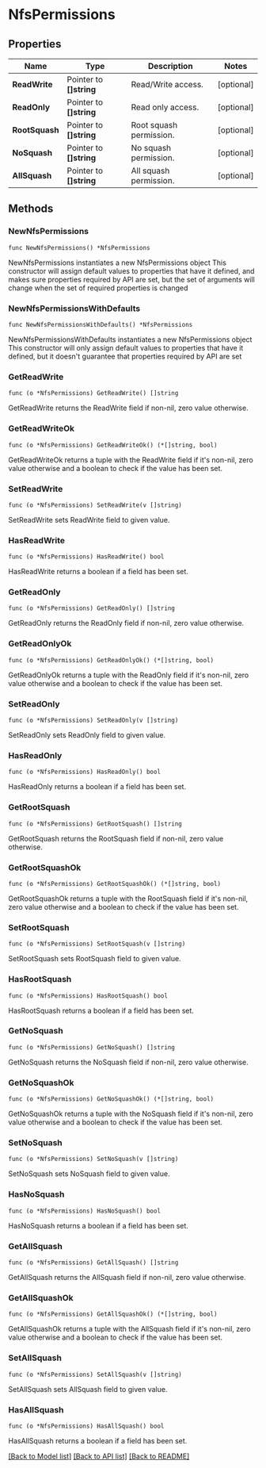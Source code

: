 # NfsPermissions

## Properties

Name | Type | Description | Notes
------------ | ------------- | ------------- | -------------
**ReadWrite** | Pointer to **[]string** | Read/Write access. | [optional] 
**ReadOnly** | Pointer to **[]string** | Read only access. | [optional] 
**RootSquash** | Pointer to **[]string** | Root squash permission. | [optional] 
**NoSquash** | Pointer to **[]string** | No squash permission. | [optional] 
**AllSquash** | Pointer to **[]string** | All squash permission. | [optional] 

## Methods

### NewNfsPermissions

`func NewNfsPermissions() *NfsPermissions`

NewNfsPermissions instantiates a new NfsPermissions object
This constructor will assign default values to properties that have it defined,
and makes sure properties required by API are set, but the set of arguments
will change when the set of required properties is changed

### NewNfsPermissionsWithDefaults

`func NewNfsPermissionsWithDefaults() *NfsPermissions`

NewNfsPermissionsWithDefaults instantiates a new NfsPermissions object
This constructor will only assign default values to properties that have it defined,
but it doesn't guarantee that properties required by API are set

### GetReadWrite

`func (o *NfsPermissions) GetReadWrite() []string`

GetReadWrite returns the ReadWrite field if non-nil, zero value otherwise.

### GetReadWriteOk

`func (o *NfsPermissions) GetReadWriteOk() (*[]string, bool)`

GetReadWriteOk returns a tuple with the ReadWrite field if it's non-nil, zero value otherwise
and a boolean to check if the value has been set.

### SetReadWrite

`func (o *NfsPermissions) SetReadWrite(v []string)`

SetReadWrite sets ReadWrite field to given value.

### HasReadWrite

`func (o *NfsPermissions) HasReadWrite() bool`

HasReadWrite returns a boolean if a field has been set.

### GetReadOnly

`func (o *NfsPermissions) GetReadOnly() []string`

GetReadOnly returns the ReadOnly field if non-nil, zero value otherwise.

### GetReadOnlyOk

`func (o *NfsPermissions) GetReadOnlyOk() (*[]string, bool)`

GetReadOnlyOk returns a tuple with the ReadOnly field if it's non-nil, zero value otherwise
and a boolean to check if the value has been set.

### SetReadOnly

`func (o *NfsPermissions) SetReadOnly(v []string)`

SetReadOnly sets ReadOnly field to given value.

### HasReadOnly

`func (o *NfsPermissions) HasReadOnly() bool`

HasReadOnly returns a boolean if a field has been set.

### GetRootSquash

`func (o *NfsPermissions) GetRootSquash() []string`

GetRootSquash returns the RootSquash field if non-nil, zero value otherwise.

### GetRootSquashOk

`func (o *NfsPermissions) GetRootSquashOk() (*[]string, bool)`

GetRootSquashOk returns a tuple with the RootSquash field if it's non-nil, zero value otherwise
and a boolean to check if the value has been set.

### SetRootSquash

`func (o *NfsPermissions) SetRootSquash(v []string)`

SetRootSquash sets RootSquash field to given value.

### HasRootSquash

`func (o *NfsPermissions) HasRootSquash() bool`

HasRootSquash returns a boolean if a field has been set.

### GetNoSquash

`func (o *NfsPermissions) GetNoSquash() []string`

GetNoSquash returns the NoSquash field if non-nil, zero value otherwise.

### GetNoSquashOk

`func (o *NfsPermissions) GetNoSquashOk() (*[]string, bool)`

GetNoSquashOk returns a tuple with the NoSquash field if it's non-nil, zero value otherwise
and a boolean to check if the value has been set.

### SetNoSquash

`func (o *NfsPermissions) SetNoSquash(v []string)`

SetNoSquash sets NoSquash field to given value.

### HasNoSquash

`func (o *NfsPermissions) HasNoSquash() bool`

HasNoSquash returns a boolean if a field has been set.

### GetAllSquash

`func (o *NfsPermissions) GetAllSquash() []string`

GetAllSquash returns the AllSquash field if non-nil, zero value otherwise.

### GetAllSquashOk

`func (o *NfsPermissions) GetAllSquashOk() (*[]string, bool)`

GetAllSquashOk returns a tuple with the AllSquash field if it's non-nil, zero value otherwise
and a boolean to check if the value has been set.

### SetAllSquash

`func (o *NfsPermissions) SetAllSquash(v []string)`

SetAllSquash sets AllSquash field to given value.

### HasAllSquash

`func (o *NfsPermissions) HasAllSquash() bool`

HasAllSquash returns a boolean if a field has been set.


[[Back to Model list]](../README.md#documentation-for-models) [[Back to API list]](../README.md#documentation-for-api-endpoints) [[Back to README]](../README.md)


